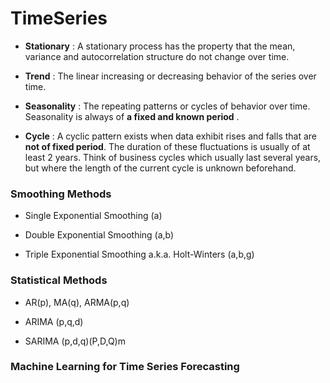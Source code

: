 # TimeSeries

 * **Stationary** : A stationary process has the property that the mean, variance and autocorrelation structure do not change over time.

 * **Trend** : The linear increasing or decreasing behavior of the series over time.

 * **Seasonality** : The repeating patterns or cycles of behavior over time.  Seasonality is always of **a fixed and known period** .

 * **Cycle** : A cyclic pattern exists when data exhibit rises and falls that are **not of fixed period**. The duration of these fluctuations is usually of at least 2 years. Think of business cycles which usually last several years, but where the length of the current cycle is unknown beforehand.

### Smoothing Methods

 * Single Exponential Smoothing (a) 

 * Double Exponential Smoothing (a,b)

 * Triple Exponential Smoothing a.k.a. Holt-Winters (a,b,g)

### Statistical Methods

 * AR(p), MA(q), ARMA(p,q)

 * ARIMA (p,q,d)

 * SARIMA (p,d,q)(P,D,Q)m

### Machine Learning for Time Series Forecasting


